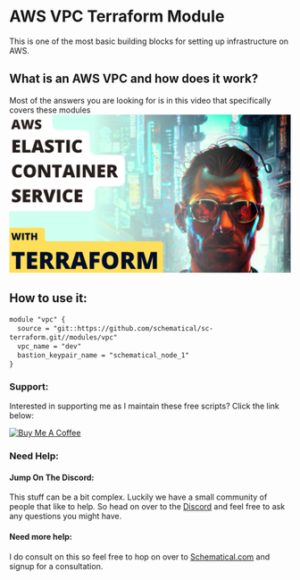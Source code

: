 # AWS VPC Terraform Module
This is one of the most basic building blocks for setting up infrastructure on AWS. 


## What is an AWS VPC and how does it work?
Most of the answers you are looking for is in this video that specifically covers these modules
[![](./thumb.png)](https://youtu.be/x2V_CQr1z5A)

## How to use it:
```
module "vpc" {
  source = "git::https://github.com/schematical/sc-terraform.git//modules/vpc"
  vpc_name = "dev"
  bastion_keypair_name = "schematical_node_1"
}
```


### Support:
Interested in supporting me as I maintain these free scripts? Click the link below:

<a href="https://www.buymeacoffee.com/schematical" target="_blank">
    <img src="https://cdn.buymeacoffee.com/buttons/v2/default-yellow.png" alt="Buy Me A Coffee" style="height: 60px !important;width: 217px !important;" />
</a>






### Need Help:

#### Jump On The Discord:
This stuff can be a bit complex. Luckily we have a small community of people that like to help.
So head on over to the [Discord](https://discord.gg/F6cErPe6VJ) and feel free to ask any questions you might have.

#### Need more help:
I do consult on this so feel free to hop on over to [Schematical.com](https://schematical.com?utm_source=github_sc-terraform-vpc) and signup for a consultation.  

